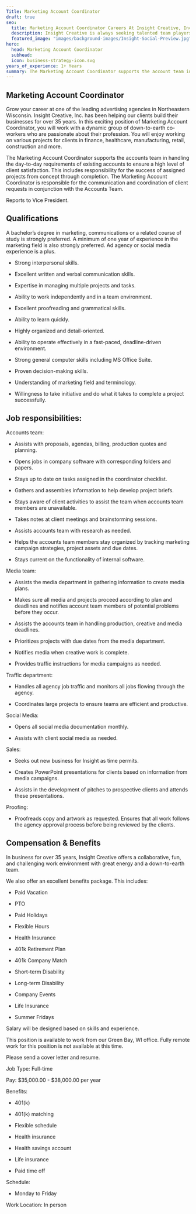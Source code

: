 ```yaml
---
Title: Marketing Account Coordinator
draft: true
seo:
  title: Marketing Account Coordinator Careers At Insight Creative, Inc.
  description: Insight Creative is always seeking talented team players! Browse marketing communications jobs in digital, web, copy, design & more in Green Bay, Wisconsin.
  featured_image: "images/background-images/Insight-Social-Preview.jpg"
hero:
  head: Marketing Account Coordinator
  subhead:
  icon: business-strategy-icon.svg
years_of_experience: 1+ Years
summary: The Marketing Account Coordinator supports the account team in handling the day-to-day requirements of existing accounts to ensure a high level of client satisfaction.  This includes responsibility for the success of assigned projects from concept through completion. The Marketing Account Coordinator is responsible for the communication and coordination of client requests in conjunction with the Account Executives and Media Director.
---
```

## Marketing Account Coordinator

Grow your career at one of the leading advertising agencies in Northeastern Wisconsin. Insight Creative, Inc. has been helping our clients build their businesses for over 35 years. In this exciting position of Marketing Account Coordinator, you will work with a dynamic group of down-to-earth co-workers who are passionate about their profession. You will enjoy working on various projects for clients in finance, healthcare, manufacturing, retail, construction and more.

The Marketing Account Coordinator supports the accounts team in handling the day-to-day requirements of existing accounts to ensure a high level of client satisfaction. This includes responsibility for the success of assigned projects from concept through completion. The Marketing Account Coordinator is responsible for the communication and coordination of client requests in conjunction with the Accounts Team.

Reports to Vice President.

## Qualifications

A bachelor’s degree in marketing, communications or a related course of study is strongly preferred. A minimum of one year of experience in the marketing field is also strongly preferred. Ad agency or social media experience is a plus.
  
* Strong interpersonal skills.

* Excellent written and verbal communication skills.

* Expertise in managing multiple projects and tasks.

* Ability to work independently and in a team environment.

* Excellent proofreading and grammatical skills.

* Ability to learn quickly.

* Highly organized and detail-oriented.

* Ability to operate effectively in a fast-paced, deadline-driven environment.

* Strong general computer skills including MS Office Suite.

* Proven decision-making skills.

* Understanding of marketing field and terminology.

* Willingness to take initiative and do what it takes to complete a project successfully.

## Job responsibilities:

Accounts team:

* Assists with proposals, agendas, billing, production quotes and planning.

* Opens jobs in company software with corresponding folders and papers.

* Stays up to date on tasks assigned in the coordinator checklist.

* Gathers and assembles information to help develop project briefs.

* Stays aware of client activities to assist the team when accounts team members are unavailable.

* Takes notes at client meetings and brainstorming sessions.

* Assists accounts team with research as needed.

* Helps the accounts team members stay organized by tracking marketing campaign strategies, project assets and due dates.

* Stays current on the functionality of internal software.

Media team:

* Assists the media department in gathering information to create media plans.

* Makes sure all media and projects proceed according to plan and deadlines and notifies account team members of potential problems before they occur.

* Assists the accounts team in handling production, creative and media deadlines.

* Prioritizes projects with due dates from the media department.

* Notifies media when creative work is complete.

* Provides traffic instructions for media campaigns as needed.

Traffic department:

* Handles all agency job traffic and monitors all jobs flowing through the agency.

* Coordinates large projects to ensure teams are efficient and productive.

Social Media:

* Opens all social media documentation monthly.

* Assists with client social media as needed.

Sales:

* Seeks out new business for Insight as time permits.

* Creates PowerPoint presentations for clients based on information from media campaigns.

* Assists in the development of pitches to prospective clients and attends these presentations.

Proofing:

* Proofreads copy and artwork as requested. Ensures that all work follows the agency approval process before being reviewed by the clients.

## Compensation & Benefits

In business for over 35 years, Insight Creative offers a collaborative, fun, and challenging work environment with great energy and a down-to-earth team.

We also offer an excellent benefits package. This includes:

* Paid Vacation

* PTO

* Paid Holidays

* Flexible Hours

* Health Insurance

* 401k Retirement Plan

* 401k Company Match

* Short-term Disability

* Long-term Disability

* Company Events

* Life Insurance

* Summer Fridays

Salary will be designed based on skills and experience.

This position is available to work from our Green Bay, WI office. Fully remote work for this position is not available at this time.

Please send a cover letter and resume.

Job Type: Full-time

Pay: $35,000.00 - $38,000.00 per year

Benefits:

* 401(k)

* 401(k) matching

* Flexible schedule

* Health insurance

* Health savings account

* Life insurance

* Paid time off

Schedule:

* Monday to Friday

Work Location: In person